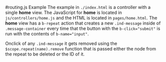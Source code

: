 #routing.js Example
The example in `./index.html` is a controller with a single **home** view. The JavaScript for **home** is located in `js/controllers/home.js` and the HTML is located in `pages/home.html`. The **home** view has a `b-repeat` action that creates a new `.ind-message` inside of `.message-container` every time that the button with the `b-click="submit"` is run with the contents of `b-name="input"`.

Onclick of any `.ind-message` it gets removed using the `$scope.repeat(name).remove` function that is passed either the node from the repeat to be deleted or the ID of it.
